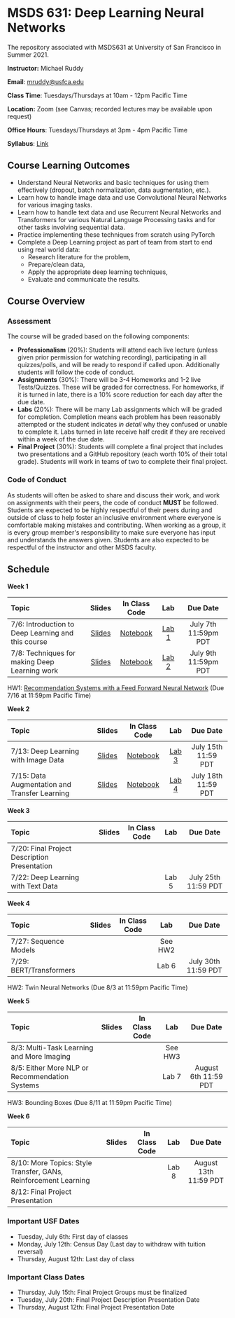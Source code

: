 # MSDS 631: Deep Learning Neural Networks
The repository associated with MSDS631 at University of San Francisco in Summer 2021.

**Instructor:** Michael Ruddy

**Email**: mruddy@usfca.edu

**Class Time**: Tuesdays/Thursdays at 10am - 12pm Pacific Time

**Location:** Zoom (see Canvas; recorded lectures may be available upon request)

**Office Hours**: Tuesdays/Thursdays at 3pm - 4pm Pacific Time

**Syllabus**: [Link](https://github.com/mgruddy/DeepLearning_MSDS21/blob/main/MSDS631_DeepLearning_Syllabus.pdf)

## Course Learning Outcomes

- Understand Neural Networks and basic techniques for using them effectively (dropout, batch normalization, data augmentation, etc.).
- Learn how to handle image data and use Convolutional Neural Networks for various imaging tasks.
- Learn how to handle text data and use Recurrent Neural Networks and Transformers for various Natural Language Processing tasks and for other tasks involving sequential data.
- Practice implementing these techniques from scratch using PyTorch
- Complete a Deep Learning project as part of team from start to end using real world data:
  - Research literature for the problem,
  - Prepare/clean data,
  - Apply the appropriate deep learning techniques,
  - Evaluate and communicate the results.

## Course Overview

### Assessment

The course will be graded based on the following components:

- **Professionalism** (20%): Students will attend each live lecture (unless given prior permission for watching recording), participating in all quizzes/polls, and will be ready to respond if called upon. Additionally students will follow the code of conduct.
- **Assignments** (30%): There will be 3-4 Homeworks and 1-2 live Tests/Quizzes. These will be graded for correctness. For homeworks, if it is turned in late, there is a 10% score reduction for each day after the due date.
- **Labs** (20%): There will be many Lab assignments which will be graded for completion. Completion means each problem has been reasonably attempted or the student indicates *in detail* why they confused or unable to complete it. Labs turned in late receive half credit if they are received within a week of the due date.
- **Final Project** (30%): Students will complete a final project that includes two presentations and a GitHub repository (each worth 10% of their total grade). Students will work in teams of two to complete their final project.

### Code of Conduct

As students will often be asked to share and discuss their work, and work on assignments with their peers, the code of conduct **MUST** be followed. Students are expected to be highly respectful of their peers during and outside of class to help foster an inclusive environment where everyone is comfortable making mistakes and contributing. When working as a group, it is every group member's responsibility to make sure everyone has input and understands the answers given. Students are also expected to be respectful of the instructor and other MSDS faculty.

## Schedule

**Week 1**

| Topic | Slides | In Class Code | Lab | Due Date |
 | :---  | :---:  | :---:  | :---:  | :---: |
 | 7/6: Introduction to Deep Learning and this course | [Slides](https://github.com/mgruddy/DeepLearning_MSDS21/blob/main/Slides/Lecture1_Introduction.pdf) | [Notebook](https://github.com/mgruddy/DeepLearning_MSDS21/blob/main/Notebooks/Lecture1_Introduction.ipynb) | [Lab 1](https://github.com/mgruddy/DeepLearning_MSDS21/blob/main/Assignments/Lab_1/Lab1.pdf) | July 7th 11:59pm PDT|
 | 7/8: Techniques for making Deep Learning work | [Slides](https://github.com/mgruddy/DeepLearning_MSDS21/blob/main/Slides/Lecture2_Make_DL_Work.pdf) | [Notebook](https://github.com/mgruddy/DeepLearning_MSDS21/blob/main/Notebooks/Lecture2_Make_DL_Work.ipynb) | [Lab 2](https://github.com/mgruddy/DeepLearning_MSDS21/blob/main/Assignments/Lab_2/Lab2.pdf) | July 9th 11:59pm PDT |

HW1: [Recommendation Systems with a Feed Forward Neural Network](https://github.com/mgruddy/DeepLearning_MSDS21/blob/main/Assignments/Homework_1/Homework1.pdf) (Due 7/16 at 11:59pm Pacific Time)

**Week 2**

| Topic | Slides | In Class Code | Lab | Due Date |
 | :---  | :---:  | :---:  | :---:  | :---: |
 | 7/13: Deep Learning with Image Data | [Slides](https://github.com/mgruddy/DeepLearning_MSDS21/blob/main/Slides/Lecture3_Images_and_CNNs.pdf) | [Notebook](https://github.com/mgruddy/DeepLearning_MSDS21/blob/main/Notebooks/Lecture3_Images_and_CNNs.ipynb) |[Lab 3](https://github.com/mgruddy/DeepLearning_MSDS21/blob/main/Assignments/Lab_3/Lab3.pdf) | July 15th 11:59 PDT |
 | 7/15: Data Augmentation and Transfer Learning | [Slides](https://github.com/mgruddy/DeepLearning_MSDS21/blob/main/Slides/Lecture4_Imaging_Small_Datasets.pdf) | [Notebook](https://github.com/mgruddy/DeepLearning_MSDS21/blob/main/Notebooks/Lecture4_Transfer_Augmentation.ipynb) | [Lab 4](https://github.com/mgruddy/DeepLearning_MSDS21/blob/main/Assignments/Lab_4/Lab4.pdf) | July 18th 11:59 PDT|

**Week 3**

| Topic | Slides | In Class Code | Lab | Due Date |
 | :---  | :---:  | :---:  | :---:  | :---: |
 | 7/20: Final Project Description Presentation | | | | |
 | 7/22: Deep Learning with Text Data| | | Lab 5 | July 25th 11:59 PDT|

**Week 4**

| Topic | Slides | In Class Code | Lab | Due Date |
 | :---  | :---:  | :---:  | :---:  | :---: |
 | 7/27: Sequence Models | | | See HW2 | |
 | 7/29: BERT/Transformers | | | Lab 6 | July 30th 11:59 PDT |
 
 HW2: Twin Neural Networks (Due 8/3 at 11:59pm Pacific Time) 

**Week 5**

| Topic | Slides | In Class Code | Lab | Due Date |
 | :---  | :---:  | :---:  | :---:  | :---: |
 | 8/3: Multi-Task Learning and More Imaging | | | See HW3 | |
 | 8/5: Either More NLP or Recommendation Systems| | | Lab 7 | August 6th 11:59 PDT |

HW3: Bounding Boxes (Due 8/11 at 11:59pm Pacific Time)

**Week 6**

| Topic | Slides | In Class Code | Lab | Due Date |
 | :---  | :---:  | :---:  | :---:  | :---: |
 | 8/10: More Topics: Style Transfer, GANs, Reinforcement Learning| | | Lab 8 | August 13th 11:59 PDT |
 | 8/12: Final Project Presentation| | | | |

 ### Important USF Dates
 
 - Tuesday, July 6th: First day of classes
 - Monday, July 12th: Census Day (Last day to withdraw with tuition reversal)
 - Thursday, August 12th: Last day of class
 
 ### Important Class Dates

 - Thursday, July 15th: Final Project Groups must be finalized
 - Tuesday, July 20th: Final Project Description Presentation Date
 - Thursday, August 12th: Final Project Presentation Date

